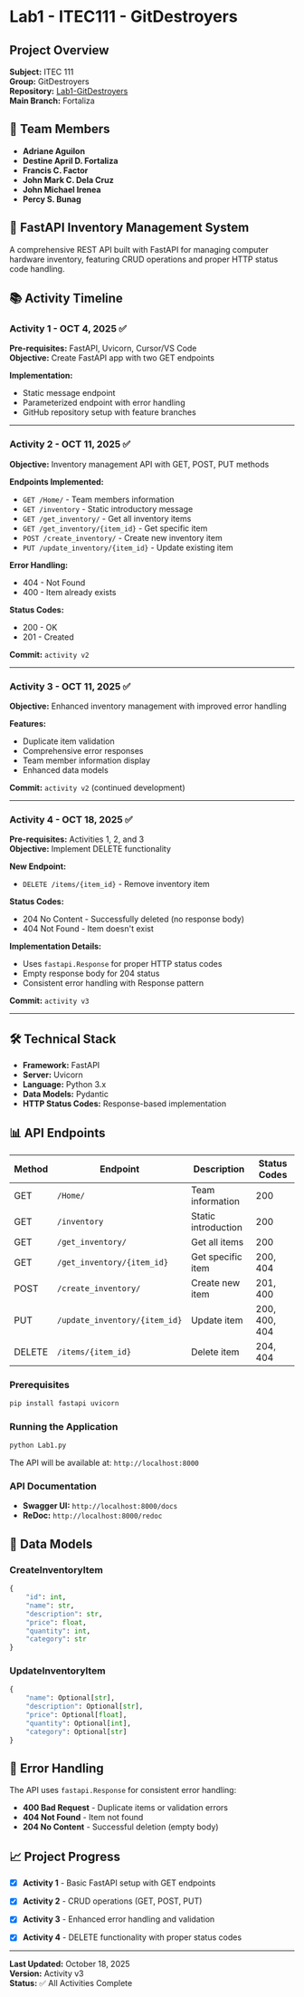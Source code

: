 # Lab1 - ITEC111 - GitDestroyers

## Project Overview
**Subject:** ITEC 111  
**Group:** GitDestroyers  
**Repository:** [Lab1-GitDestroyers](https://github.com/CVSU-IMUS-BSIT-4A/Lab1-GitDestroyers)  
**Main Branch:** Fortaliza  

## 👥 Team Members
- **Adriane Aguilon**
- **Destine April D. Fortaliza**
- **Francis C. Factor**
- **John Mark C. Dela Cruz**
- **John Michael Irenea**
- **Percy S. Bunag**

## 🚀 FastAPI Inventory Management System

A comprehensive REST API built with FastAPI for managing computer hardware inventory, featuring CRUD operations and proper HTTP status code handling.

## 📚 Activity Timeline

### **Activity 1 - OCT 4, 2025** ✅
**Pre-requisites:** FastAPI, Uvicorn, Cursor/VS Code  
**Objective:** Create FastAPI app with two GET endpoints

**Implementation:**
- Static message endpoint
- Parameterized endpoint with error handling
- GitHub repository setup with feature branches


---

### **Activity 2 - OCT 11, 2025** ✅
**Objective:** Inventory management API with GET, POST, PUT methods

**Endpoints Implemented:**
- `GET /Home/` - Team members information
- `GET /inventory` - Static introductory message
- `GET /get_inventory/` - Get all inventory items
- `GET /get_inventory/{item_id}` - Get specific item
- `POST /create_inventory/` - Create new inventory item
- `PUT /update_inventory/{item_id}` - Update existing item

**Error Handling:**
- 404 - Not Found
- 400 - Item already exists

**Status Codes:**
- 200 - OK
- 201 - Created

**Commit:** `activity v2`

---

### **Activity 3 - OCT 11, 2025** ✅
**Objective:** Enhanced inventory management with improved error handling

**Features:**
- Duplicate item validation
- Comprehensive error responses
- Team member information display
- Enhanced data models

**Commit:** `activity v2` (continued development)

---

### **Activity 4 - OCT 18, 2025** ✅
**Pre-requisites:** Activities 1, 2, and 3  
**Objective:** Implement DELETE functionality

**New Endpoint:**
- `DELETE /items/{item_id}` - Remove inventory item

**Status Codes:**
- 204 No Content - Successfully deleted (no response body)
- 404 Not Found - Item doesn't exist

**Implementation Details:**
- Uses `fastapi.Response` for proper HTTP status codes
- Empty response body for 204 status
- Consistent error handling with Response pattern

**Commit:** `activity v3`

---

## 🛠️ Technical Stack

- **Framework:** FastAPI
- **Server:** Uvicorn
- **Language:** Python 3.x
- **Data Models:** Pydantic
- **HTTP Status Codes:** Response-based implementation

## 📊 API Endpoints

| Method | Endpoint | Description | Status Codes |
|--------|----------|-------------|--------------|
| GET | `/Home/` | Team information | 200 |
| GET | `/inventory` | Static introduction | 200 |
| GET | `/get_inventory/` | Get all items | 200 |
| GET | `/get_inventory/{item_id}` | Get specific item | 200, 404 |
| POST | `/create_inventory/` | Create new item | 201, 400 |
| PUT | `/update_inventory/{item_id}` | Update item | 200, 400, 404 |
| DELETE | `/items/{item_id}` | Delete item | 204, 404 |



### Prerequisites
```bash
pip install fastapi uvicorn
```

### Running the Application
```bash
python Lab1.py
```

The API will be available at: `http://localhost:8000`

### API Documentation
- **Swagger UI:** `http://localhost:8000/docs`
- **ReDoc:** `http://localhost:8000/redoc`

## 📝 Data Models

### CreateInventoryItem
```python
{
    "id": int,
    "name": str,
    "description": str,
    "price": float,
    "quantity": int,
    "category": str
}
```

### UpdateInventoryItem
```python
{
    "name": Optional[str],
    "description": Optional[str],
    "price": Optional[float],
    "quantity": Optional[int],
    "category": Optional[str]
}
```

## 🔧 Error Handling

The API uses `fastapi.Response` for consistent error handling:

- **400 Bad Request** - Duplicate items or validation errors
- **404 Not Found** - Item not found
- **204 No Content** - Successful deletion (empty body)

## 📈 Project Progress

- [x] **Activity 1** - Basic FastAPI setup with GET endpoints
- [x] **Activity 2** - CRUD operations (GET, POST, PUT)
- [x] **Activity 3** - Enhanced error handling and validation
- [x] **Activity 4** - DELETE functionality with proper status codes


---

**Last Updated:** October 18, 2025  
**Version:** Activity v3  
**Status:** ✅ All Activities Complete